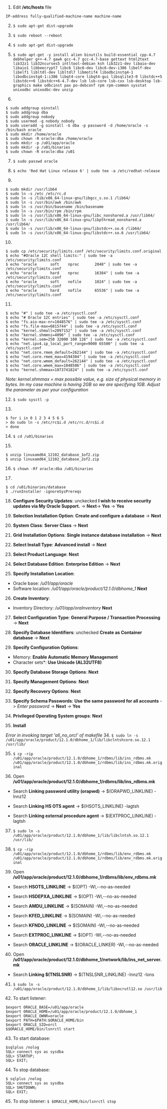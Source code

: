 1. Edit **/etc/hosts** file

`IP-address fully-qualified-machine-name machine-name`

2. `$ sudo apt-get dist-upgrade`

3. `$ sudo reboot --reboot`

4. `$ sudo apt-get dist-upgrade`

5. `$ sudo apt-get -y install alien binutils build-essential cpp-4.7 debhelper g++-4.7 gawk gcc-4.7 gcc-4.7-base gettext html2text lib32z1 lib32ncurses5 intltool-debian ksh lib32z1-dev libaio-dev libaio1 libbeecrypt7 libc6 libc6-dev libc6-dev-i386 libelf-dev libelf1 libltdl-dev libltdl7 libmotif4 libodbcinstq4-1 libodbcinstq4-1:i386 libqt4-core libqt4-gui libsqlite3-0 libstdc++5 libstdc++6 libstdc++6-4.7-dev lsb lsb-core lsb-cxx lsb-desktop lsb-graphics make odbcinst pax po-debconf rpm rpm-common sysstat unixodbc unixodbc-dev unzip`

6.
```
$ sudo addgroup oinstall
$ sudo addgroup dba
$ sudo addgroup nobody
$ sudo usermod -g nobody nobody
$ sudo useradd -g oinstall -G dba -p password -d /home/oracle -s /bin/bash oracle
$ sudo mkdir /home/oracle
$ sudo chown -R oracle:dba /home/oracle
$ sudo mkdir -p /u01/app/oracle
$ sudo mkdir -p /u01/binaries
$ sudo chown -R oracle:dba /u01
```

7. `$ sudo passwd oracle`

8. `$ echo 'Red Hat Linux release 6' | sudo tee -a /etc/redhat-release`

9. 
```
$ sudo mkdir /usr/lib64
$ sudo ln -s /etc /etc/rc.d
$ sudo ln -s /lib/x86_64-linux-gnu/libgcc_s.so.1 /lib64/
$ sudo ln -s /usr/bin/awk /bin/awk
$ sudo ln -s /usr/bin/basename /bin/basename
$ sudo ln -s /usr/bin/rpm /bin/rpm
$ sudo ln -s /usr/lib/x86_64-linux-gnu/libc_nonshared.a /usr/lib64/
$ sudo ln -s /usr/lib/x86_64-linux-gnu/libpthread_nonshared.a /usr/lib64/
$ sudo ln -s /usr/lib/x86_64-linux-gnu/libstdc++.so.6 /lib64/
$ sudo ln -s /usr/lib/x86_64-linux-gnu/libstdc++.so.6 /usr/lib64/
```

10. 
```
$ sudo cp /etc/security/limits.conf /etc/security/limits.conf.original
$ echo "#Oracle 12C shell limits:" | sudo tee -a /etc/security/limits.conf
$ echo "oracle		soft	nproc		2048" | sudo tee -a /etc/security/limits.conf
$ echo "oracle		hard	nproc		16384" | sudo tee -a /etc/security/limits.conf
$ echo "oracle		soft	nofile		1024" | sudo tee -a /etc/security/limits.conf
$ echo "oracle		hard	nofile		65536" | sudo tee -a /etc/security/limits.conf
```

11. 
```
$ echo "#" | sudo tee -a /etc/sysctl.conf
$ echo "# Oracle 12C entries" | sudo tee -a /etc/sysctl.conf
$ echo "fs.aio-max-nr=1048576" | sudo tee -a /etc/sysctl.conf
$ echo "fs.file-max=6815744" | sudo tee -a /etc/sysctl.conf
$ echo "kernel.shmall=2097152" | sudo tee -a /etc/sysctl.conf
$ echo "kernel.shmmni=4096" | sudo tee -a /etc/sysctl.conf
$ echo "kernel.sem=250 32000 100 128" | sudo tee -a /etc/sysctl.conf
$ echo "net.ipv4.ip_local_port_range=9000 65500" | sudo tee -a /etc/sysctl.conf
$ echo "net.core.rmem_default=262144" | sudo tee -a /etc/sysctl.conf
$ echo "net.core.rmem_max=4194304" | sudo tee -a /etc/sysctl.conf
$ echo "net.core.wmem_default=262144" | sudo tee -a /etc/sysctl.conf
$ echo "net.core.wmem_max=1048586" | sudo tee -a /etc/sysctl.conf
$ echo "kernel.shmmax=1073741824" | sudo tee -a /etc/sysctl.conf
```
*Note: kernel.shmmax = max possible value, e.g. size of physical memory in bytes. Im my case machine is having 2GB so we are specifying 1GB. Adjust the parameter as per your configuration*

12. `$ sudo sysctl -p`

13. 
```
$ for i in 0 1 2 3 4 5 6 S
> do sudo ln -s /etc/rc$i.d /etc/rc.d/rc$i.d
> done
```

14. `$ cd /u01/binaries`

15. 
```
$ unzip linuxamd64_12102_database_1of2.zip
$ unzip linuxamd64_12102_database_2of2.zip
```

16. `$ chown -Rf oracle:dba /u01/binaries`

17. 
```
$ cd /u01/binaries/database
$ ./runInstaller -ignoreSysPrereqs
```

18. **Configure Security Updates**: unckecked **I wish to receive security updates via My Oracle Support.** -> **Next**-> **Yes** -> **Yes**

19. **Selection Installation Option**: **Create and configure a database** -> **Next**

20. **System Class**: **Server Class** -> **Next**

21. **Grid Installation Options**: **Single instance database installation** -> **Next**

22. **Select Install Type**: **Advanced install** -> **Next**

23. **Select Product Language**: **Next**

24. **Select Database Edition**: **Enterprise Edition** -> **Next**

25. **Specify Installation Location**:
* Oracle base: */u01/app/oracle*
* Software location: */u01/app/oracle/product/12.1.0/dbhome_1*
**Next**

26. **Create Inventory**:
* Inventory Directory: */u01/app/oraInventory*
**Next**

27. **Select Configuration Type**: **General Purpose / Transaction Processing** -> **Next**

28. **Specify Database Identifiers**: unchecked **Create as Container database** -> **Next**

29. **Specify Configuration Options**:
* Memory: **Enable Automatic Memory Management**
* Character sets*: **Use Unicode (AL32UTF8)**

30. **Specify Database Storage Options**: **Next**

31. **Specify Management Options**: **Next**

32. **Specify Recovery Options**: **Next**

33. **Specify Schema Passwords**: **Use the same password for all accounts** -> *Enter password* -> **Next** -> **Yes**

32. **Privileged Operating System groups**: **Next**

33. **Install**

*Error in invoking target 'all_no_orcl' of makefile*
34. `$ sudo ln -s /u01/app/oracle/product/12.1.0/dbhome_1/lib/libclntshcore.so.12.1 /usr/lib/`

35. `$ cp -rip /u01/app/oracle/product/12.1.0/dbhome_1/rdbms/lib/ins_rdbms.mk /u01/app/oracle/product/12.1.0/dbhome_1/rdbms/lib/ins_rdbms.mk.original`

36. Open **/u01/app/oracle/product/12.1.0/dbhome_1/rdbms/lib/ins_rdbms.mk**

* Search **Linking password utility (orapwd)** -> $(ORAPWD_LINKLINE) -lnnz12

* Search **Linking HS OTS agent** -> $(HSOTS_LINKLINE) -lagtsh

* Search **Linking external procedure agent** -> $(EXTPROC_LINKLINE) -lagtsh

37. `$ sudo ln -s /u01/app/oracle/product/12.1.0/dbhome_1/lib/libclntsh.so.12.1 /usr/lib/`

38. `$ cp -rip /u01/app/oracle/product/12.1.0/dbhome_1/rdbms/lib/env_rdbms.mk /u01/app/oracle/product/12.1.0/dbhome_1/rdbms/lib/env_rdbms.mk.original`

39. Open **/u01/app/oracle/product/12.1.0/dbhome_1/rdbms/lib/env_rdbms.mk**

* Search **HSOTS_LINKLINE** -> $(OPT) -Wl,--no-as-needed

* Search **HSDEPXA_LINKLINE** -> $(OPT) -Wl,--no-as-needed

* Search **AMDU_LINKLINE** -> $(SOMAIN) -Wl,--no-as-needed

* Search **KFED_LINKLINE** -> $(SOMAIN) -Wl,--no-as-needed

* Search **KFNDG_LINKLINE** -> $(SOMAIN) -Wl,--no-as-needed

* Search **EXTPROC_LINKLINE** -> $(OPT) -Wl,--no-as-needed

* Search **ORACLE_LINKLINE** -> $(ORACLE_LINKER) -Wl,--no-as-needed

40. Open **/u01/app/oracle/product/12.1.0/dbhome_1/network/lib/ins_net_server.mk**

* Search **Linking $(TNSLSNR)** -> $(TNSLSNR_LINKLINE) -lnnz12 -lons

41. `$ sudo ln -s /u01/app/oracle/product/12.1.0/dbhome_1/lib/libocrutl12.so /usr/lib`

42. To start listener:
```
$export ORACLE_BASE=/u01/app/oracle
$export ORACLE_HOME=/u01/app/oracle/product/12.1.0/dbhome_1
$export ORACLE_OWNR=oracle
$export PATH=$PATH:$ORACLE_HOME/bin
$export ORACLE_SID=orcl
$$ORACLE_HOME/bin/lsnrctl start
```

43. To start database:
```
$sqlplus /nolog
SQL> connect sys as sysdba
SQL> STARTUP;
SQL> EXIT;
```

44. To stop database:
```
$ sqlplus /nolog
SQL> connect sys as sysdba
SQL> SHUTDOWN;
SQL> EXIT;
```

45. To stop listener:
`$ $ORACLE_HOME/bin/lsnrctl stop`
